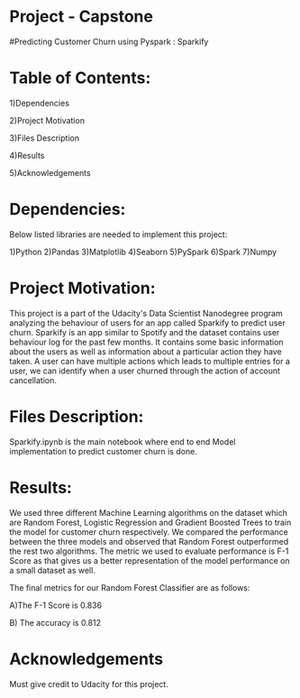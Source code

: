 # Project - Capstone
#Predicting Customer Churn using Pyspark : Sparkify

# Table of Contents:

1)Dependencies

2)Project Motivation

3)Files Description

4)Results

5)Acknowledgements


# Dependencies:
Below listed libraries are needed to implement this project:

1)Python
2)Pandas
3)Matplotlib
4)Seaborn
5)PySpark
6)Spark
7)Numpy


# Project Motivation:
This project is a part of the Udacity's Data Scientist Nanodegree program analyzing the behaviour of users for an app called Sparkify 
to predict user churn. Sparkify is an app similar to Spotify and the dataset contains user behaviour log for the past few months. 
It contains some basic information about the users as well as information about a particular action they have taken. 
A user can have multiple actions which leads to multiple entries for a user, we can identify when a user churned through the action 
of account cancellation.

# Files Description:
Sparkify.ipynb is the main notebook where end to end Model implementation to predict customer churn is done.

# Results:
We used three different Machine Learning algorithms on the dataset which are Random Forest, Logistic Regression and Gradient Boosted Trees to train the model for customer churn respectively. We compared the performance between the three models and observed that 
Random Forest outperformed the rest two algorithms. The metric we used to evaluate performance is F-1 Score as that gives us a better representation of the model performance on a small dataset as well.

The final metrics for our Random Forest Classifier are as follows:

A)The F-1 Score is 0.836

B) The accuracy is 0.812


# Acknowledgements
Must give credit to Udacity for this project. 
